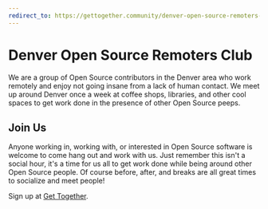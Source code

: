 ```yaml
---
redirect_to: https://gettogether.community/denver-open-source-remoters-club/
---
```


# Denver Open Source Remoters Club

We are a group of Open Source contributors in the Denver area who work remotely
and enjoy not going insane from a lack of human contact. We meet up around
Denver once a week at coffee shops, libraries, and other cool spaces to get work
done in the presence of other Open Source peeps.

## Join Us

Anyone working in, working with, or interested in Open Source software is
welcome to come hang out and work with us. Just remember this isn't a social
hour, it's a time for us all to get work done while being around other Open
Source people. Of course before, after, and breaks are all great times to
socialize and meet people!

Sign up at [Get Together](https://gettogether.community/denver-open-source-remoters-club/).

